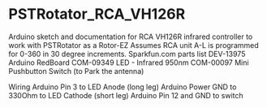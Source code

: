 # PSTRotator_RCA_VH126R
Arduino sketch and documentation for RCA VH126R infrared controller to work with PSTRotator as a Rotor-EZ
Assumes RCA unit A-L is programmed for 0-360 in 30 degree increments.
Sparkfun.com parts list
DEV-13975 Arduino RedBoard
COM-09349 LED - Infrared 950nm
COM-00097 Mini Pushbutton Switch (to Park the antenna)

Wiring
Arduino Pin 3 to LED Anode (long leg)
Arduino Power GND to 330Ohm to LED Cathode (short leg)
Arduino Pin 12 and GND to switch
